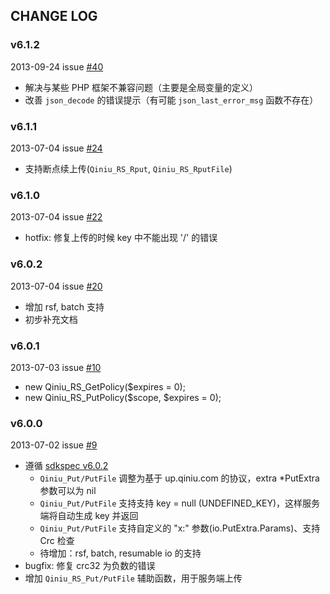 ## CHANGE LOG

### v6.1.2

2013-09-24 issue [#40](https://github.com/qiniu/php-sdk/pull/40)

- 解决与某些 PHP 框架不兼容问题（主要是全局变量的定义）
- 改善 `json_decode` 的错误提示（有可能 `json_last_error_msg` 函数不存在）


### v6.1.1

2013-07-04 issue [#24](https://github.com/qiniu/php-sdk/pull/24)

- 支持断点续上传(`Qiniu_RS_Rput`, `Qiniu_RS_RputFile`)


### v6.1.0

2013-07-04 issue [#22](https://github.com/qiniu/php-sdk/pull/22)

- hotfix: 修复上传的时候 key 中不能出现 '/' 的错误


### v6.0.2

2013-07-04 issue [#20](https://github.com/qiniu/php-sdk/pull/20)

- 增加 rsf, batch 支持
- 初步补充文档


### v6.0.1

2013-07-03 issue [#10](https://github.com/qiniu/php-sdk/pull/10)

- new Qiniu_RS_GetPolicy($expires = 0);
- new Qiniu_RS_PutPolicy($scope, $expires = 0);


### v6.0.0

2013-07-02 issue [#9](https://github.com/qiniu/php-sdk/pull/9)

- 遵循 [sdkspec v6.0.2](https://github.com/qiniu/sdkspec/tree/v6.0.2)
  - `Qiniu_Put/PutFile` 调整为基于 up.qiniu.com 的协议，extra *PutExtra 参数可以为 nil
  - `Qiniu_Put/PutFile` 支持支持 key = null (UNDEFINED_KEY)，这样服务端将自动生成 key 并返回
  - `Qiniu_Put/PutFile` 支持自定义的 "x:" 参数(io.PutExtra.Params)、支持 Crc 检查
  - 待增加：rsf, batch, resumable io 的支持
- bugfix: 修复 crc32 为负数的错误
- 增加 `Qiniu_RS_Put/PutFile` 辅助函数，用于服务端上传
